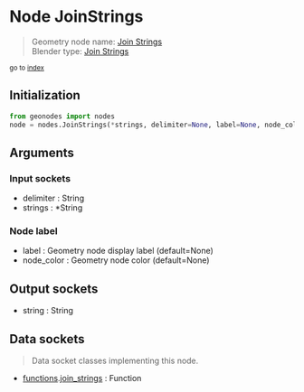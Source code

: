 
# Node JoinStrings

> Geometry node name: [Join Strings](https://docs.blender.org/manual/en/latest/modeling/geometry_nodes/text/join_strings.html)<br>
  Blender type: [Join Strings](https://docs.blender.org/api/current/bpy.types.GeometryNodeStringJoin.html)
  
<sub>go to [index](/docs/index.md)</sub>

## Initialization

```python
from geonodes import nodes
node = nodes.JoinStrings(*strings, delimiter=None, label=None, node_color=None)
```



## Arguments


### Input sockets

- delimiter : String
- strings : *String

### Node label

- label : Geometry node display label (default=None)
- node_color : Geometry node color (default=None)

## Output sockets

- string : String

## Data sockets

> Data socket classes implementing this node.
  
  
- [functions](/docs/sockets/functions.md).[join_strings](/docs/sockets/functions.md#join_strings) : Function
  
